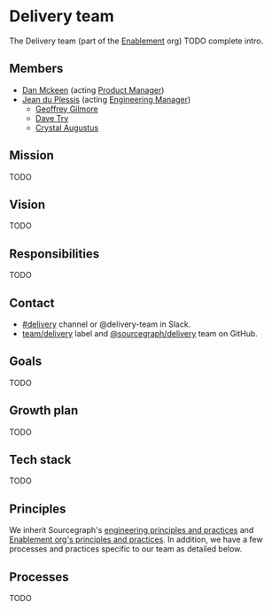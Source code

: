 # Delivery team

The Delivery team (part of the [Enablement](../index.md) org) TODO complete intro.

## Members

<!-- Due to the markdown renderer that we use, the indentation here is sensitive. If you want to change the indentation, check that it renders correctly locally with `make serve` -->

- [Dan Mckeen](../../../company/team/index.md#dan-mckeen-he-him) (acting [Product Manager](../../../product/roles/index.md#product-manager))
- [Jean du Plessis](../../../company/team/index.md#jean-du-plessis-he-him) (acting [Engineering Manager](../../roles.md#engineering-manager))
  - [Geoffrey Gilmore](../../../company/team/index.md#geoffrey-gilmore)
  - [Dave Try](../../../company/team/index.md#dave-try)
  - [Crystal Augustus](../../../company/team/index.md#crystal-augustus)

## Mission

TODO

## Vision

TODO

## Responsibilities

TODO

## Contact

- [#delivery](https://sourcegraph.slack.com/archives/C01N83PS4TU) channel or @delivery-team in Slack.
- [team/delivery](https://github.com/sourcegraph/sourcegraph/labels/team%2Fdelivery) label and [@sourcegraph/delivery](https://github.com/orgs/sourcegraph/teams/delivery) team on GitHub.

## Goals

TODO

## Growth plan

TODO

## Tech stack

TODO

## Principles

We inherit Sourcegraph's [engineering principles and practices](https://about.sourcegraph.com/handbook/engineering/principles-and-practices) and [Enablement org's principles and practices](https://about.sourcegraph.com/handbook/engineering/developer-insights#principles-and-practices). In addition, we have a few processes and practices specific to our team as detailed below.

## Processes

TODO
